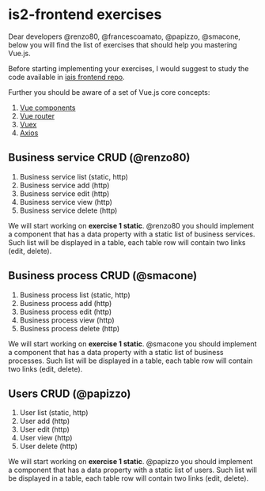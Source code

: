 # is2-frontend exercises
Dear developers @renzo80, @francescoamato, @papizzo, @smacone, below you will find the list of exercises that should help you mastering Vue.js.

Before starting implementing your exercises, I would suggest to study the code available in [iais frontend repo](https://github.com/parstat/iais-frontend). 

Further you should be aware of a set of Vue.js core concepts:
1. [Vue components](https://vuejs.org/v2/guide/components.html)
2. [Vue router](https://router.vuejs.org/)
3. [Vuex](https://vuex.vuejs.org/)
4. [Axios](https://blog.logrocket.com/how-to-make-http-requests-like-a-pro-with-axios/)

## Business service CRUD (@renzo80)
1. Business service list (static, http)
2. Business service add (http)
3. Business service edit (http)
4. Business service view (http)
5. Business service delete (http)

We will start working on **exercise 1 static**. @renzo80 you should implement a component that has a data property with a static list of business services. Such list will be displayed in a table, each table row will contain two links (edit, delete).


## Business process CRUD (@smacone)
1. Business process list (static, http)
2. Business process add (http)
3. Business process edit (http)
4. Business process view (http)
5. Business process delete (http)

We will start working on **exercise 1 static**. @smacone you should implement a component that has a data property with a static list of business processes. Such list will be displayed in a table, each table row will contain two links (edit, delete).

## Users CRUD (@papizzo)
1. User list (static, http)
2. User add (http)
3. User edit (http)
4. User view (http)
5. User delete (http)

We will start working on **exercise 1 static**. @papizzo you should implement a component that has a data property with a static list of users. Such list will be displayed in a table, each table row will contain two links (edit, delete).
